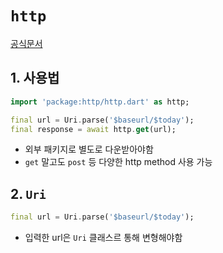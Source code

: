 # `http`

[공식문서](https://pub.dev/packages/http)

## 1. 사용법
```dart
import 'package:http/http.dart' as http;

final url = Uri.parse('$baseurl/$today');
final response = await http.get(url);
```
- 외부 패키지로 별도로 다운받아야함
- `get` 말고도 `post` 등 다양한 http method 사용 가능

## 2. `Uri`
```dart
final url = Uri.parse('$baseurl/$today');
```
- 입력한 url은 `Uri` 클래스르 통해 변형해야함

<br>